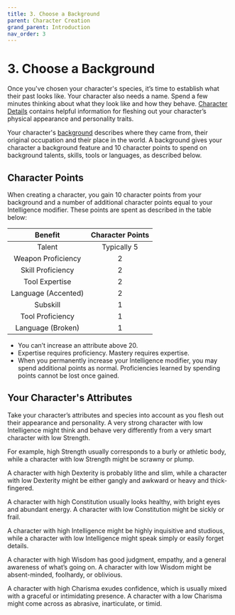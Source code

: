 ```yaml
---
title: 3. Choose a Background
parent: Character Creation
grand_parent: Introduction
nav_order: 3
---
```


# 3. Choose a Background
Once you've chosen your character's species, it’s time to establish what their past looks like. Your character also needs a name. Spend a few minutes thinking about what they look like and how they behave. [Character Details](https://stormchaserroleplaying.com/stormchaserRPG/Backgrounds/CharacterDetails/) contains helpful information for fleshing out your character’s physical appearance and personality traits.

Your character's [background](https://stormchaserroleplaying.com/stormchaserRPG/Backgrounds/) describes where they came from, their original occupation and their place in the world. A background gives your character a background feature and 10 character points to spend on background talents, skills, tools or languages, as described below.

## Character Points
When creating a character, you gain 10 character points from your background and a number of additional character points equal to your Intelligence modifier. These points are spent as described in the table below:

| Benefit | Character Points |
|:-------:|:----------------:|
| Talent | Typically 5 |
| Weapon Proficiency | 2 |
| Skill Proficiency | 2 |
| Tool Expertise | 2 |
| Language (Accented) | 2 |
| Subskill | 1 |
| Tool Proficiency | 1 |
| Language (Broken) | 1 |

* You can’t increase an attribute above 20.
* Expertise requires proficiency. Mastery requires expertise.
* When you permanently increase your Intelligence modifier, you may spend additional points as normal. Proficiencies learned by spending points cannot be lost once gained.

## Your Character's Attributes
Take your character’s attributes and species into account as you flesh out their appearance and personality. A very strong character with low Intelligence might think and behave very differently from a very smart character with low Strength.

For example, high Strength usually corresponds to a burly or athletic body, while a character with low Strength might be scrawny or plump.

A character with high Dexterity is probably lithe and slim, while a character with low Dexterity might be either gangly and awkward or heavy and thick-fingered.

A character with high Constitution usually looks healthy, with bright eyes and abundant energy. A character with low Constitution might be sickly or frail.

A character with high Intelligence might be highly inquisitive and studious, while a character with low Intelligence might speak simply or easily forget details.

A character with high Wisdom has good judgment, empathy, and a general awareness of what’s going on. A character with low Wisdom might be absent-minded, foolhardy, or oblivious.

A character with high Charisma exudes confidence, which is usually mixed with a graceful or intimidating presence. A character with a low Charisma might come across as abrasive, inarticulate, or timid.
